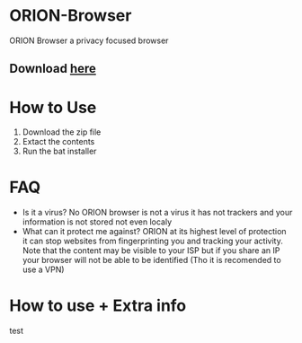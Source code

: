 # ORION-Browser
ORION Browser a privacy focused browser
## Download [here](https://drive.google.com/u/0/uc?id=153-VQPig7ReeU-jUcqKExyQRLc886Lch&export=download&confirm=t&uuid=bfc04bba-1fd5-43e1-8b8f-1c9d117dba3a&at=AHV7M3dS3iBqbeJWmHUdAFEJU1b6:1669982735455)
# How to Use
1. Download the zip file
2. Extact the contents
3. Run the bat installer
# FAQ
- Is it a virus? No ORION browser is not a virus it has not trackers and your information is not stored not even localy
- What can it protect me against? ORION at its highest level of protection it can stop websites from fingerprinting you and tracking your activity. Note that the content may be visible to your ISP but if you share an IP your browser will not be able to be identified (Tho it is recomended to use a VPN)
# How to use + Extra info
test
